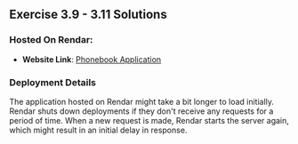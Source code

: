 ## Exercise 3.9 - 3.11 Solutions

### Hosted On Rendar:

- **Website Link**: [Phonebook Application](https://fullstackopen-part-3-phonebook.onrender.com/)

### Deployment Details

The application hosted on Rendar might take a bit longer to load initially. Rendar shuts down deployments if they don't receive any requests for a period of time. When a new request is made, Rendar starts the server again, which might result in an initial delay in response.
